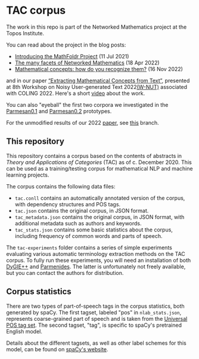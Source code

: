# TAC corpus

The work in this repo is part of the Networked Mathematics project at the Topos Institute.

You can read about the project in the blog posts:

* [Introducing the MathFoldr Project](https://topos.site/blog/2021/07/introducing-the-mathfoldr-project/) (11 Jul 2021)
* [The many facets of Networked Mathematics](https://topos.site/blog/2022/04/the-many-facets-of-networked-mathematics/) (18 Apr 2022)
* [Mathematical concepts: how do you recognize them?](https://topos.site/blog/2022/11/mathematical-concepts-how-do-you-recognize-them/) (16 Nov 2022)

and in our paper [“Extracting Mathematical Concepts from Text”](https://aclanthology.org/2022.wnut-1.2/), presented at 
8th Workshop on Noisy User-generated Text 2022[(W-NUT)](http://noisy-text.github.io/2022/) associated with COLING 2022.
Here's a short [video](https://www.youtube.com/watch?v=-ZhZjMn1Zpk) about the work.

You can also "eyeball" the first two corpora we investigated in the [Parmesan0.1](http://192.241.141.161/tac) 
and [Parmesan0.2](http://192.241.141.161/nlab) prototypes.


For the unmodified results of our 2022
[paper](https://aclanthology.org/2022.wnut-1.2/), see
[this](https://github.com/ToposInstitute/tac-corpus/tree/wnut) branch.

## This repository

This repository contains a corpus based on the contents of abstracts in _Theory
and Applications of Categories_ (TAC) as of c. December 2020. This can be used
as a training/testing corpus for mathematical NLP and machine learning
projects.

The corpus contains the following data files:

- `tac.conll` contains an automatically annotated version of the corpus, with
  dependency structures and POS tags.
- `tac.json` contains the original corpus, in JSON format.
- `tac_metadata.json` contains the original corpus, in JSON format, with
  additional metadata such as authors and keywords.
- `tac_stats.json` contains some basic statistics about the corpus, including
  frequency of common words and parts of speech.

The `tac-experiments` folder contains a series of simple experiments evaluating
various automatic terminology extraction methods on the TAC corpus. To fully
run these experiments, you will need an installation of both
[DyGIE++](https://github.com/dwadden/dygiepp) and
[Parmenides](https://tsapps.nist.gov/publication/get_pdf.cfm?pub_id=919688).
The latter is unfortunately not freely available, but you can contact the
authors for distribution.

## Corpus statistics

There are two types of part-of-speech tags in the corpus statistics, both
generated by spaCy. The first tagset, labeled "pos" in `nlab_stats.json`,
represents coarse-grained part of speech and is taken from the 
[Universal POS tag set](https://universaldependencies.org/docs/u/pos/). The
second tagset, "tag", is specific to spaCy's pretrained English model. 

Details about the different tagsets, as well as other label schemes for this
model, can be found on [spaCy's website](https://spacy.io/models/en).
